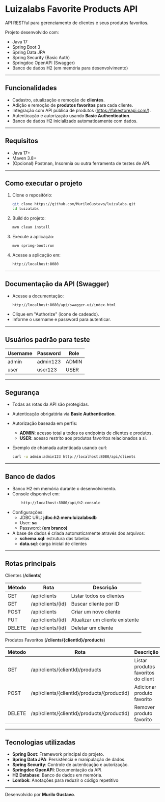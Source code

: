 # Luizalabs Favorite Products API

API RESTful para gerenciamento de clientes e seus produtos favoritos.

Projeto desenvolvido com:
- Java 17
- Spring Boot 3
- Spring Data JPA
- Spring Security (Basic Auth)
- Springdoc OpenAPI (Swagger)
- Banco de dados H2 (em memória para desenvolvimento)

---

## Funcionalidades

- Cadastro, atualização e remoção de **clientes**.
- Adição e remoção de **produtos favoritos** para cada cliente.
- Integração com API pública de produtos (https://fakestoreapi.com/).
- Autenticação e autorização usando **Basic Authentication**.
- Banco de dados H2 inicializado automaticamente com dados.

---

## Requisitos

- Java 17+
- Maven 3.8+
- (Opcional) Postman, Insomnia ou outra ferramenta de testes de API.

---

## Como executar o projeto

1. Clone o repositório:
   ```bash
   git clone https://github.com/MuriloGustavo/luizalabs.git
   cd luizalabs

2. Build do projeto:
    ```bash
    mvn clean install

3. Execute a aplicação:
    ```bash
    mvn spring-boot:run

4. Acesse a aplicação em:
   ```bash
   http://localhost:8080

---

## Documentação da API (Swagger)

- Acesse a documentação:
   ```bash
   http://localhost:8080/api/swagger-ui/index.html
- Clique em "Authorize" (ícone de cadeado).
- Informe o username e password para autenticar.

---

## Usuários padrão para teste

| Username | Password | Role  |
|----------|----------|-------|
|   admin  | admin123 | ADMIN |
|   user   | user123  | USER  |

---

## Segurança

- Todas as rotas da API são protegidas.
- Autenticação obrigatória via **Basic Authentication**.
- Autorização baseada em perfis:
    - **ADMIN**: acesso total a todos os endpoints de clientes e produtos.
    - **USER**: acesso restrito aos produtos favoritos relacionados a si.

- Exemplo de chamada autenticada usando curl:
    ```bash
    curl -u admin:admin123 http://localhost:8080/api/clients

---

## Banco de dados

- Banco H2 em memória durante o desenvolvimento.
- Console disponível em:
    ```bash
        http://localhost:8080/api/h2-console
- Configurações:
    - JDBC URL: **jdbc:h2:mem:luizalabsdb**
    - User: **sa**
    - Password: **(em branco)**
- A base de dados é criada automaticamente através dos arquivos:
    - **schema.sql**: estrutura das tabelas
    - **data.sql**: carga inicial de clientes

---

## Rotas principais

Clientes (**/clients**)

| Método | Rota              | Descrição                       |
|--------|-------------------|---------------------------------|
| GET    | /api/clients      | Listar todos os clientes        |
| GET    | /api/clients/{id} | Buscar cliente por ID           |
| POST   | /api/clients      | Criar um novo cliente           |
| PUT    | /api/clients/{id} | Atualizar um cliente existente  |
| DELETE | /api/clients/{id} | Deletar um cliente              |

Produtos Favoritos (**/clients/{clientId}/products**)

| Método | Rota                                         | Descrição                           |
|--------|----------------------------------------------|-------------------------------------|
| GET    | /api/clients/{clientId}/products             | Listar produtos favoritos do client |
| POST   | /api/clients/{clientId}/products/{productId} | Adicionar produto favorito          |
| DELETE | /api/clients/{clientId}/products/{productId} | Remover produto favorito            |

---

## Tecnologias utilizadas

- **Spring Boot**: Framework principal do projeto.
- **Spring Data JPA**: Persistência e manipulação de dados.
- **Spring Security**: Controle de autenticação e autorização.
- **Springdoc OpenAPI**: Documentação da API.
- **H2 Database**: Banco de dados em memória.
- **Lombok**: Anotações para reduzir o código repetitivo

---

Desenvolvido por **Murilo Gustavo**.